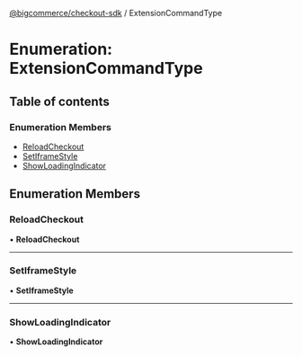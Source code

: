[@bigcommerce/checkout-sdk](../README.md) / ExtensionCommandType

# Enumeration: ExtensionCommandType

## Table of contents

### Enumeration Members

- [ReloadCheckout](ExtensionCommandType.md#reloadcheckout)
- [SetIframeStyle](ExtensionCommandType.md#setiframestyle)
- [ShowLoadingIndicator](ExtensionCommandType.md#showloadingindicator)

## Enumeration Members

### ReloadCheckout

• **ReloadCheckout**

___

### SetIframeStyle

• **SetIframeStyle**

___

### ShowLoadingIndicator

• **ShowLoadingIndicator**
